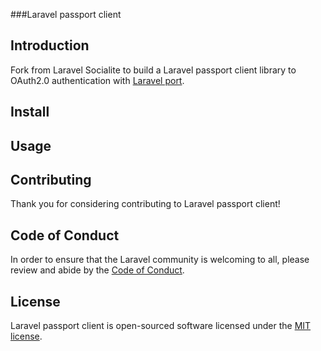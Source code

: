 
###Laravel passport client


## Introduction

Fork from Laravel Socialite to build a Laravel passport client library to OAuth2.0 authentication with [Laravel port](https://github.com/laravel/passport).

## Install

## Usage

## Contributing

Thank you for considering contributing to Laravel passport client!

## Code of Conduct

In order to ensure that the Laravel community is welcoming to all, please review and abide by the [Code of Conduct](https://laravel.com/docs/contributions#code-of-conduct).

## License

Laravel passport client is open-sourced software licensed under the [MIT license](LICENSE.md).
